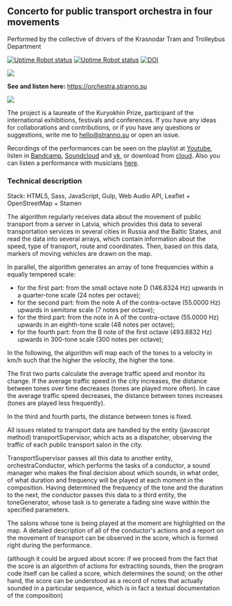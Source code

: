 ## Concerto for public transport orchestra in four movements

Performed by the collective of drivers of the Krasnodar Tram and Trolleybus Department

[![Uptime Robot status](https://img.shields.io/uptimerobot/status/m792681767-fc530c259301128face06fc3)](https://orchestra.stranno.su) [![Uptime Robot status](https://img.shields.io/uptimerobot/ratio/m792681767-fc530c259301128face06fc3)](https://orchestra.stranno.su) [![DOI](https://zenodo.org/badge/DOI/10.5281/zenodo.6770197.svg)](https://doi.org/10.5281/zenodo.6770197)

![](https://orchestra.stranno.su/design.png)

**See and listen here:** https://orchestra.stranno.su

<img align="center" src="https://store.stranno.su/logos.png"/>

The project is a laureate of the Kuryokhin Prize, participant of the international exhibitions, festivals and conferences. If you have any ideas for collaborations and contributions, or if you have any questions or suggestions, write me to <hello@stranno.su> or open an issue.

Recordings of the performances can be seen on the playlist at <a target="_blank" rel="noopener noreferrer" href="https://youtube.com/playlist?list=PLMh6ltuZa_ijOfOARo7qutsKo4jk8HNTR">Youtube</a>, listen in <a target="_blank" rel="noopener noreferrer" href="https://dfap.bandcamp.com/album/concerto-for-public-transport-orchestra-in-four-movements">Bandcamp</a>, <a href="https://soundcloud.com/max-alyokhin/sets/concerto-for-public-transport-orchestra-in-four-movements" target="_blank" rel="noopener noreferrer">Soundcloud</a> and <a href="https://vk.com/music/playlist/39324177_85294052" target="_blank" rel="noopener noreferrer">vk</a>, or download from <a href="https://yadi.sk/d/bw_vp5aDpfiitw" target="_blank" rel="noopener noreferrer">cloud</a>. Also you can listen a performance with musicians <a target="_blank" rel="noopener noreferrer" href="https://youtu.be/Nrw7B2xRRjk">here</a>.

### Technical description

Stack: HTML5, Sass, JavaScript, Gulp, Web Audio API, Leaflet + OpenStreetMap + Stamen

The algorithm regularly receives data about the movement of public transport from a server in Latvia, which provides this data to several transportation services in several cities in Russia and the Baltic States, and read the data into several arrays, which contain information about the speed, type of transport, route and coordinates. Then, based on this data, markers of moving vehicles are drawn on the map.

In parallel, the algorithm generates an array of tone frequencies within a equally tempered scale:
- for the first part: from the small octave note D (146.8324 Hz) upwards in a quarter-tone scale (24 notes per octave);
- for the second part: from the note A of the contra-octave (55.0000 Hz) upwards in semitone scale (7 notes per octave);
- for the third part: from the note in A of the contra-octave (55.0000 Hz) upwards in an eighth-tone scale (48 notes per octave);
- for the fourth part: from the B note of the first octave (493.8832 Hz) upwards in 300-tone scale (300 notes per octave);

In the following, the algorithm will map each of the tones to a velocity in km/h such that the higher the velocity, the higher the tone.

The first two parts calculate the average traffic speed and monitor its change. If the average traffic speed in the city increases, the distance between tones over time decreases (tones are played more often). In case the average traffic speed decreases, the distance between tones increases (tones are played less frequently).

In the third and fourth parts, the distance between tones is fixed.

All issues related to transport data are handled by the entity (javascript method) transportSupervisor, which acts as a dispatcher, observing the traffic of each public transport salon in the city.

TransportSupervisor passes all this data to another entity, orchestraConductor, which performs the tasks of a conductor, a sound manager who makes the final decision about which sounds, in what order, of what duration and frequency will be played at each moment in the composition. Having determined the frequency of the tone and the duration to the next, the conductor passes this data to a third entity, the toneGenerator, whose task is to generate a fading sine wave within the specified parameters.

The salons whose tone is being played at the moment are highlighted on the map. A detailed description of all of the conductor's actions and a report on the movement of transport can be observed in the score, which is formed right during the performance.

(although it could be argued about score: if we proceed from the fact that the score is an algorithm of actions for extracting sounds, then the program code itself can be called a score, which determines the sound; on the other hand, the score can be understood as a record of notes that actually sounded in a particular sequence, which is in fact a textual documentation of the composition)